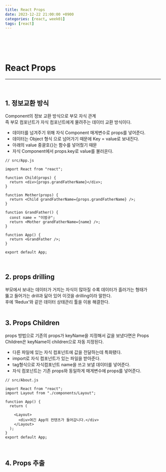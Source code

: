 ```yaml
---
title: React Props
date: 2023-12-22 21:00:00 +0900
categories: [react, week01]
tags: [react]
---
```

<br>
<br>
<br>

# React Props
---
<br>

## 1. 정보교환 방식
Component의 정보 교환 방식으로 부모 자식 관계  
즉 부모 컴포넌트가 자식 컴포넌트에게 물려주는 데이터 교환 방식이다.

- 데이터를 넘겨주기 위해 자식 Component 매게변수로 props를 넣어준다.
- 데이터는 Object 형식 으로 넘어가기 때문에 Key = value로 보내진다.
- 아래의 value 중괄호{}는 함수를 넣어줬기 때문
- 자식 Component에서 props.key로 value를 불러온다.

```
// src/App.js

import React from "react";

function Child(props) {
  return <div>{props.grandFatherName}</div>;
}

function Mother(props) {
  return <Child grandFatherName={props.grandFatherName} />;
}

function GrandFather() {
  const name = "이범규";
  return <Mother grandFatherName={name} />;
}

function App() {
  return <GrandFather />;
}

export default App;
```
<br>

## 2. props drilling
부모에서 보내는 데이터가 거치는 자식이 많아질 수록 데이터가 흘러가는 형태가  
뚫고 들어가는 drill과 닮아 있어 이것을 drilling이라 말한다.  
후에 ‘Redux’와 같은 데이터 상태관리 툴을 이용 해결한다.  
<br>

## 3. Props Children  
props 방법으로 기존의 props가 keyName을 지정해서 값을 보냈다면은
Props Children은 keyName이 children으로 자동 지정된다.

- 다른 파일에 있는 자식 컴포넌트에 값을 전달하는데 특화됐다.
- import로 자식 컴포넌트가 있는 파일을 받아준다.
- tag형식으로 자식컴포넌트 name을 쓰고 보낼 데이터를 넣어준다.
- 자식 컴포넌트는 기존 props와 동일하게 매게변수에 props를 넣어준다.

```
// src/About.js

import React from "react";
import Layout from "./components/Layout";

function App() {
  return (

    <Layout> 
      <div>여긴 App의 컨텐츠가 들어갑니다.</div>
    </Layout>
  );
}
export default App;
```
<br>

## 4. Props 추출
 
